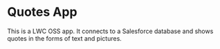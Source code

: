 # Quotes App

This is a LWC OSS app. It connects to a Salesforce database and shows quotes in the forms of text and pictures.